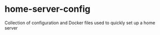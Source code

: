 # home-server-config
Collection of configuration and Docker files used to quickly set up a home server
